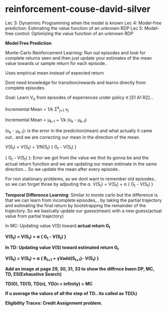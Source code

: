 # reinforcement-couse-david-silver

Lec 3: Dynammic Programming when the model is known 
Lec 4: Model-free prediction: Estimating the value function of an unknown RDP
Lec 5: Model-free control: Optimizing the value function of an unknown RDP


<b>Model Free Prediction</b>

Monte-Carlo Reinforcement Learning: Run out episodes and look for complete returns seen and then just update your estimates of the mean value towards ur sample return for each episode..

Uses empirical mean instead of expected return

Dont need knowledge for transition/rewards and learns directly from complete episodes. 

Goal: Learn V<sub>&pi;</sub> from episodes of experiences under policy &pi;
[S1 A1 R2]... 

Incremental Mean = 1/k &Sigma;<sup>k</sup><sub>j=1</sub> x<sub>j</sub>


Incremental Mean = &mu;<sub>k-1</sub> + 1/k (x<sub>k</sub> -  &mu;<sub>k-1</sub>)

(x<sub>k</sub> -  &mu;<sub>k-1</sub>): is the error in the prediction(mean) and what actually it came out.. and we are correcting our mean in the direction of the mean.



V(S<sub>t</sub>) = V(S<sub>t</sub>) + 1/N(S<sub>t</sub>) { G<sub>t</sub> - V(S<sub>t</sub>) }


{ G<sub>t</sub> - V(S<sub>t</sub>) }: Error we got from the value we thot its gonna be and the actual return function and we are updating our mean estimate in the same direction...
So we update the mean after every episode..


For non stationary problems, as we dont want to remember old episodes.. so we can forget those by adjsuting the &alpha;.
V(S<sub>t</sub>) = V(S<sub>t</sub>) + &alpha; { G<sub>t</sub> - V(S<sub>t</sub>) }


<b>Temporal Difference Learning</b>: Similar to monte carlo but the difference  is that we can learn from incomplete episodes,.. by taking the partial trajectory and estimating the final return by bootstrapping the remainder of the trajectory.  So we basically update our guess(mean) with a new guess(actual value from partial trajectory)

In MC: Updating value V(S) toward <b>actual</ba> return G<sub>t</sub>

V(S<sub>t</sub>) = V(S<sub>t</sub>) + &alpha; { <b>G<sub>t</sub></b> - V(S<sub>t</sub>) }


In TD: Updating value V(S) toward <b>estimated</b> return G<sub>t</sub>

V(S<sub>t</sub>) = V(S<sub>t</sub>) + &alpha; { <b>R<sub>t+1</sub> + &gamma;Vadd(S<sub>t+1</sub>)</b>- V(S<sub>t</sub>) }


Add an image at page 29, 30, 31, 33 to show the diffrnce bwen DP, MC, TD, ES(Exhaustive Search)

TD(0), TD(1), TD(n), YD(n = infinity) = MC

If u average the values of all the step of TD.. its called as TD(&lambda;)

Eligibility Traces: Credit Assignment problem.
